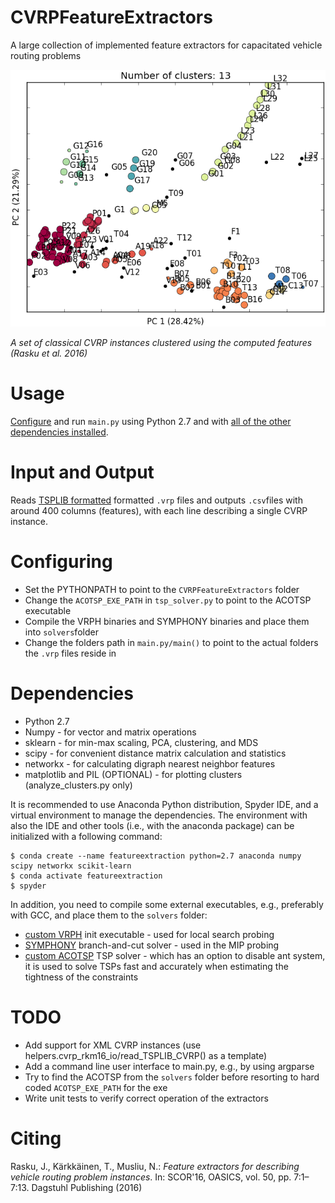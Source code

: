# CVRPFeatureExtractors
A large collection of implemented feature extractors for capacitated vehicle routing problems

![Clusters](results/clusters.png)

_A set of classical CVRP instances clustered using the computed features (Rasku et al. 2016)_

# Usage

[Configure](https://github.com/yorak/CVRPFeatureExtractors#configuring) and run `main.py` using Python 2.7 and with [all of the other dependencies installed](https://github.com/yorak/CVRPFeatureExtractors#dependencies).

# Input and Output

Reads [TSPLIB formatted](http://comopt.ifi.uni-heidelberg.de/software/TSPLIB95/) formatted `.vrp` files and outputs `.csv`files with around 400 columns (features), with each line describing a single CVRP instance.

# Configuring

* Set the PYTHONPATH to point to the `CVRPFeatureExtractors` folder
* Change the `ACOTSP_EXE_PATH` in `tsp_solver.py` to point to the ACOTSP executable
* Compile the VRPH binaries and SYMPHONY binaries and place them into `solvers`folder
* Change the folders path in `main.py/main()` to point to the actual folders the `.vrp` files reside in

# Dependencies

* Python 2.7
* Numpy - for vector and matrix operations
* sklearn - for min-max scaling, PCA, clustering, and MDS
* scipy - for convenient distance matrix calculation and statistics
* networkx - for calculating digraph nearest neighbor features
* matplotlib and PIL (OPTIONAL) - for plotting clusters (analyze_clusters.py only)

It is recommended to use Anaconda Python distribution, Spyder IDE, and a virtual environment to manage the dependencies. The environment with also the IDE and other tools (i.e., with the anaconda package) can be initialized with a following command:

```console
$ conda create --name featureextraction python=2.7 anaconda numpy scipy networkx scikit-learn
$ conda activate featureextraction
$ spyder
```
In addition, you need to compile some external executables, e.g., preferably with GCC, and place them to the `solvers` folder:

* [custom VRPH](https://github.com/yorak/VRPH/tree/local_search_stats) init executable - used for local search probing
* [SYMPHONY](https://projects.coin-or.org/SYMPHONY) branch-and-cut solver - used in the MIP probing
* [custom ACOTSP](https://github.com/juherask/ACOTSP) TSP solver - which has an option to disable ant system, it is used to solve TSPs fast and accurately when estimating the tightness of the constraints

# TODO

* Add support for XML CVRP instances (use helpers.cvrp_rkm16_io/read_TSPLIB_CVRP() as a template)
* Add a command line user interface to main.py, e.g., by using argparse
* Try to find the ACOTSP from the `solvers` folder before resorting to hard coded `ACOTSP_EXE_PATH` for the exe
* Write unit tests to verify correct operation of the extractors  

# Citing 

Rasku, J., Kärkkäinen, T., Musliu, N.: *Feature extractors for describing vehicle routing problem instances*. In: SCOR'16, OASICS, vol. 50, pp. 7:1–7:13. Dagstuhl Publishing (2016)
